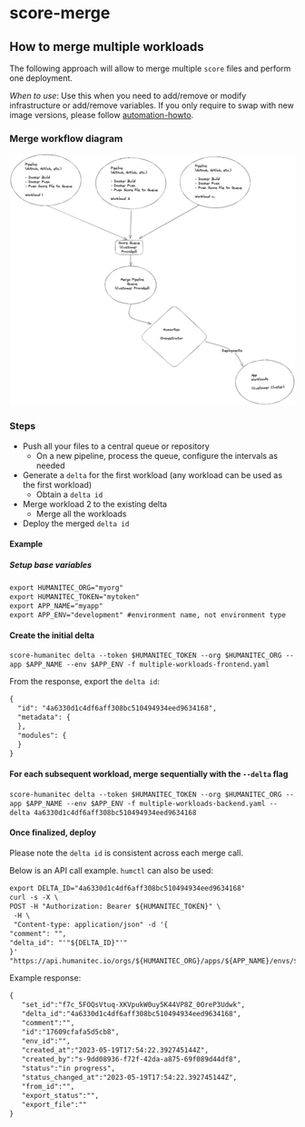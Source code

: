 # score-merge
## How to merge multiple workloads

The following approach will allow to merge multiple `score` files and perform one deployment.

*When to use*: Use this when you need to add/remove or modify infrastructure or add/remove variables. If you only require to swap with new image versions, please follow [automation-howto](../automation-howto).

### Merge workflow diagram
![Merge Workflow](images/merge-workflow.png)

### Steps
- Push all your files to a central queue or repository
    - On a new pipeline, process the queue, configure the intervals as needed
- Generate a `delta` for the first workload (any workload can be used as the first workload)
    - Obtain a `delta id`
- Merge workload 2 to the existing delta
    - Merge all the workloads
- Deploy the merged `delta id`

#### Example

##### Setup base variables
```
export HUMANITEC_ORG="myorg"
export HUMANITEC_TOKEN="mytoken"
export APP_NAME="myapp"
export APP_ENV="development" #environment name, not environment type
```
#### Create the initial delta
```
score-humanitec delta --token $HUMANITEC_TOKEN --org $HUMANITEC_ORG --app $APP_NAME --env $APP_ENV -f multiple-workloads-frontend.yaml
```
From the response, export the `delta id`:
```
{
  "id": "4a6330d1c4df6aff308bc510494934eed9634168",
  "metadata": {
  },
  "modules": {
  }
}
```
#### For each subsequent workload, merge sequentially with the `--delta` flag
```
score-humanitec delta --token $HUMANITEC_TOKEN --org $HUMANITEC_ORG --app $APP_NAME --env $APP_ENV -f multiple-workloads-backend.yaml --delta 4a6330d1c4df6aff308bc510494934eed9634168
```
#### Once finalized, deploy
Please note the `delta id` is consistent across each merge call.

Below is an API call example. `humctl` can also be used:

```
export DELTA_ID="4a6330d1c4df6aff308bc510494934eed9634168"
curl -s -X \
POST -H "Authorization: Bearer ${HUMANITEC_TOKEN}" \
 -H \
 "Content-type: application/json" -d '{
"comment": "",
"delta_id": "'"${DELTA_ID}"'"
}' "https://api.humanitec.io/orgs/${HUMANITEC_ORG}/apps/${APP_NAME}/envs/${APP_ENV}/deploys"

```

Example response:

```
{
   "set_id":"f7c_5FOQsVtuq-XKVpukW0uy5K44VP8Z_0OreP3Udwk",
   "delta_id":"4a6330d1c4df6aff308bc510494934eed9634168",
   "comment":"",
   "id":"17609cfafa5d5cb8",
   "env_id":"",
   "created_at":"2023-05-19T17:54:22.392745144Z",
   "created_by":"s-9dd08936-f72f-42da-a875-69f089d44df8",
   "status":"in progress",
   "status_changed_at":"2023-05-19T17:54:22.392745144Z",
   "from_id":"",
   "export_status":"",
   "export_file":""
}
```
